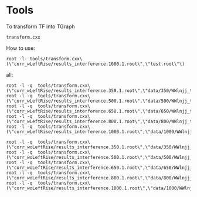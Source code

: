 Tools
================

To transform TF into TGraph

    transform.cxx

How to use:

    root -l- tools/transform.cxx\(\"corr_wLeftRise/results_interference.1000.1.root\",\"test.root\"\)


all:

    root -l -q  tools/transform.cxx\(\"corr_wLeftRise/results_interference.350.1.root\",\"data/350/WWlnjj_turn_on.root\"\)
    root -l -q  tools/transform.cxx\(\"corr_wLeftRise/results_interference.500.1.root\",\"data/500/WWlnjj_turn_on.root\"\)
    root -l -q  tools/transform.cxx\(\"corr_wLeftRise/results_interference.650.1.root\",\"data/650/WWlnjj_turn_on.root\"\)
    root -l -q  tools/transform.cxx\(\"corr_wLeftRise/results_interference.800.1.root\",\"data/800/WWlnjj_turn_on.root\"\)
    root -l -q  tools/transform.cxx\(\"corr_wLeftRise/results_interference.1000.1.root\",\"data/1000/WWlnjj_turn_on.root\"\)

    root -l -q  tools/transform.cxx\(\"corr_woLeftRise/results_interference.350.1.root\",\"data/350/WWlnjj_turn_off.root\",0\)
    root -l -q  tools/transform.cxx\(\"corr_woLeftRise/results_interference.500.1.root\",\"data/500/WWlnjj_turn_off.root\",0\)
    root -l -q  tools/transform.cxx\(\"corr_woLeftRise/results_interference.650.1.root\",\"data/650/WWlnjj_turn_off.root\",0\)
    root -l -q  tools/transform.cxx\(\"corr_woLeftRise/results_interference.800.1.root\",\"data/800/WWlnjj_turn_off.root\",0\)
    root -l -q  tools/transform.cxx\(\"corr_woLeftRise/results_interference.1000.1.root\",\"data/1000/WWlnjj_turn_off.root\",0\)
